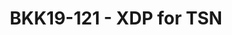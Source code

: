 ---
categories:
- bkk19
description: ne of the challenging tasks of TSN (Time-Sensitive Networking) is it’s
  low latency and bounded jitter strict requirements. Although XDP (eXpress Data Path)
  does not offer any jitter guarantees it offers significantly lower latency, by offloading
  traffic off the kernel and directly into user-space sockets (AF_XDP), compared to
  the linux kernel network stack. This talk is about a brief XDP introduction and
  the latency numbers we got on our initial tests.
image:
  featured: 'true'
  path: /assets/images/featured-images/bkk19/BKK19-121.png
session_attendee_num: '38'
session_id: BKK19-121
session_room: 'Keynote Room (World Ballroom BC) '
session_slot:
  end_time: '2019-04-01 16:55:00'
  start_time: '2019-04-01 16:30:00'
session_speakers:
- speaker_bio: Linux kernel developer with a taste for networking and performance
  speaker_company: Linaro
  speaker_image: /assets/images/speakers/bkk19/ilias-apalodimas.jpg
  speaker_location: ''
  speaker_name: Ilias Apalodimas
  speaker_position: Tech Lead
  speaker_username: ilias.apalodimas
- speaker_bio: ''
  speaker_company: Texas Instruments
  speaker_image: /assets/images/speakers/placeholder.jpg
  speaker_location: ''
  speaker_name: Ivan Khoronzhuk
  speaker_position: software engineer
  speaker_username: ivan.khoronzhuk
session_track: IoT Fog/Gateway/Edge Computing
tag: session
tags:
- Linux Kernel
- Networking
title: BKK19-121 - XDP for TSN
---